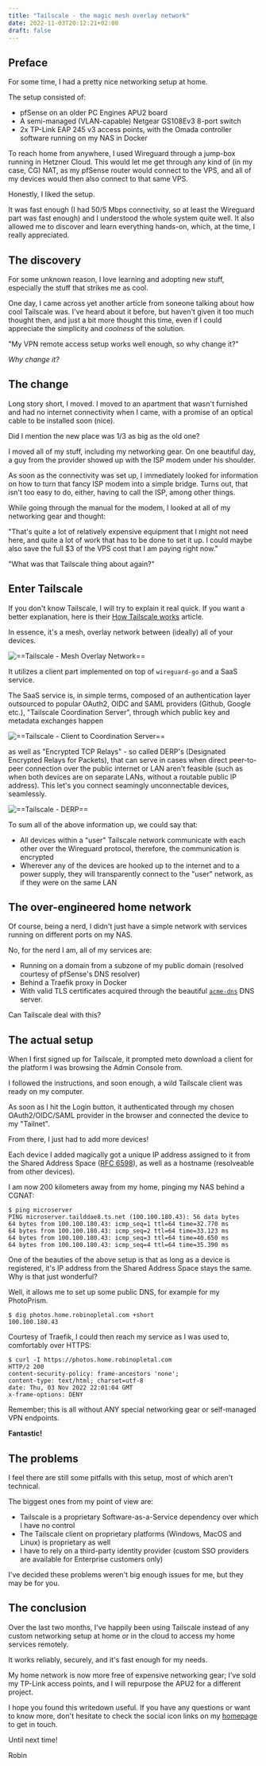 ```yaml
---
title: "Tailscale - the magic mesh overlay network"
date: 2022-11-03T20:12:21+02:00
draft: false
---
```


## Preface

For some time, I had a pretty nice networking setup at home.

The setup consisted of:

- pfSense on an older PC Engines APU2 board
- A semi-managed (VLAN-capable) Netgear GS108Ev3 8-port switch
- 2x TP-Link EAP 245 v3 access points, with the Omada controller software running on my NAS in Docker

To reach home from anywhere, I used Wireguard through a jump-box running in Hetzner Cloud. This would let me get through any kind of (in my case, CG) NAT, as my pfSense router would connect to the VPS, and all of my devices would then also connect to that same VPS.

Honestly, I liked the setup.

It was fast enough (I had 50/5 Mbps connectivity, so at least the Wireguard part was fast enough) and I understood the whole system quite well.  It also allowed me to discover and learn everything hands-on, which, at the time, I really appreciated.

## The discovery

For some unknown reason, I love learning and adopting new stuff, especially the stuff that strikes me as cool.

One day, I came across yet another article from soneone talking about how cool Tailscale was. I've heard about it before, but haven't given it too much thought then, and just a bit more thought this time, even if I could appreciate the simplicity and *coolness* of the solution.

"My VPN remote access setup works well enough, so why change it?"

*Why change it?*

## The change

Long story short, I moved. I moved to an apartment that wasn't furnished and had no internet connectivity when I came, with a promise of an optical cable to be installed soon (nice).

Did I mention the new place was 1/3 as big as the old one?

I moved all of my stuff, including my networking gear. On one beautiful day, a guy from the provider showed up with the ISP modem under his shoulder.

As soon as the connectivity was set up, I immediately looked for information on how to turn that fancy ISP modem into a simple bridge. Turns out, that isn't too easy to do, either, having to call the ISP, among other things.

While going through the manual for the modem, I looked at all of my networking gear and thought:

"That's quite a lot of relatively expensive equipment that I might not need here, and quite a lot of work that has to be done to set it up. I could maybe also save the full $3 of the VPS cost that I am paying right now."

"What was that Tailscale thing about again?"

## Enter Tailscale

If you don't know Tailscale, I will try to explain it real quick. If you want a better explanation, here is their [How Tailscale works](https://tailscale.com/blog/how-tailscale-works) article.

In essence, it's a mesh, overlay network between (ideally) all of your devices.

![==Tailscale - Mesh Overlay Network==](../../images/tailscale/mesh.png)

It utilizes a client part implemented on top of `wireguard-go` and a SaaS service.

The SaaS service is, in simple terms, composed of an authentication layer outsourced to popular OAuth2, OIDC and SAML providers (Github, Google etc.), "Tailscale Coordination Server", through which public key and metadata exchanges happen

![==Tailscale - Client to Coordination Server==](../../images/tailscale/coordination.png)

as well as "Encrypted TCP Relays" - so called DERP's (Designated Encrypted Relays for Packets), that can serve in cases when direct peer-to-peer connection over the public internet or LAN aren't feasible (such as when both devices are on separate LANs, without a routable public IP address). This let's you connect seamingly unconnectable devices, seamlessly.

![==Tailscale - DERP==](../../images/tailscale/derp.png)

To sum all of the above information up, we could say that:

- All devices within a "user" Tailscale network communicate with each other over the Wireguard protocol, therefore, the communication is encrypted
- Wherever any of the devices are hooked up to the internet and to a power supply, they will transparently connect to the "user" network, as if they were on the same LAN

## The over-engineered home network

Of course, being a nerd, I didn't just have a simple network with services running on different ports on my NAS.

No, for the nerd I am, all of my services are:

- Running on a domain from a subzone of my public domain (resolved courtesy of pfSense's DNS resolver)
- Behind a Traefik proxy in Docker
- With valid TLS certificates acquired through the beautiful [`acme-dns`](https://github.com/joohoi/acme-dns) DNS server.

Can Tailscale deal with this?

## The actual setup

When I first signed up for Tailscale, it prompted meto download a client for the platform I was browsing the Admin Console from.

I followed the instructions, and soon enough, a wild Tailscale client was ready on my computer.

As soon as I hit the Login button, it authenticated through my chosen OAuth2/OIDC/SAML provider in the browser and connected the device to my "Tailnet".

From there, I just had to add more devices!

Each device I added magically got a unique IP address assigned to it from the Shared Address Space ([RFC 6598](https://www.rfc-editor.org/rfc/rfc6598)), as well as a hostname (resolveable from other devices).

I am now 200 kilometers away from my home, pinging my NAS behind a CGNAT:

```shell
$ ping microserver
PING microserver.tailddae8.ts.net (100.100.180.43): 56 data bytes
64 bytes from 100.100.180.43: icmp_seq=1 ttl=64 time=32.770 ms
64 bytes from 100.100.180.43: icmp_seq=2 ttl=64 time=33.123 ms
64 bytes from 100.100.180.43: icmp_seq=3 ttl=64 time=40.650 ms
64 bytes from 100.100.180.43: icmp_seq=4 ttl=64 time=35.390 ms
```

One of the beauties of the above setup is that as long as a device is registered, it's IP address from the Shared Address Space stays the same. Why is that just wonderful?

Well, it allows me to set up some public DNS, for example for my PhotoPrism.

```shell
$ dig photos.home.robinopletal.com +short
100.100.180.43
```

Courtesy of Traefik, I could then reach my service as I was used to, comfortably over HTTPS:

```shell
$ curl -I https://photos.home.robinopletal.com
HTTP/2 200
content-security-policy: frame-ancestors 'none';
content-type: text/html; charset=utf-8
date: Thu, 03 Nov 2022 22:01:04 GMT
x-frame-options: DENY
```

Remember; this is all without ANY special networking gear or self-managed VPN endpoints.

**Fantastic!**

## The problems

I feel there are still some pitfalls with this setup, most of which aren't technical.

The biggest ones from my point of view are:

- Tailscale is a proprietary Software-as-a-Service dependency over which I have no control
- The Tailscale client on proprietary platforms (Windows, MacOS and Linux) is proprietary as well
- I have to rely on a third-party identity provider (custom SSO providers are available for Enterprise customers only)

I've decided these problems weren't big enough issues for me, but they may be for you.

## The conclusion

Over the last two months, I've happily been using Tailscale instead of any custom networking setup at home or in the cloud to access my home services remotely.

It works reliably, securely, and it's fast enough for my needs.

My home network is now more free of expensive networking gear; I've sold my TP-Link access points, and I will repurpose the APU2 for a different project.

I hope you found this writedown useful. If you have any questions or want to know more, don't hesitate to check the social icon links on my [homepage](https://robinopletal.com) to get in touch.

Until next time!

Robin
